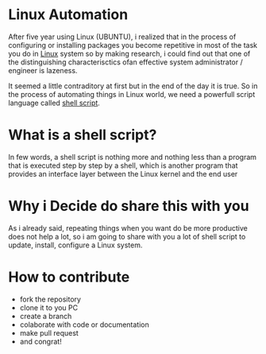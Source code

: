 # Linux Automation

After five year using Linux (UBUNTU), i realized that in the process of
configuring or installing packages you become repetitive in most of the task
you do in [Linux](https://en.wikipedia.org/wiki/Linux) system so by making
research, i could find out that one of the distinguishing characterisctics ofan
effective system administrator / engineer is lazeness.

It seemed a little contraditory at first but in the end of the day it is true.
 So in the process of automating things in Linux world, we need a powerfull
script language called [shell script](https://en.wikipedia.org/wiki/Shell_script).

# What is a shell script?

In few words, a shell script is nothing more and nothing less than a program
that is executed step by step by a shell, which is another program that
provides an interface layer between the Linux kernel and the end user

# Why i Decide do share this with you

As i already said, repeating things when you want do be more productive does
not help a lot, so i am going to share with you a lot of shell script to
update, install, configure a Linux system.

# How to contribute

* fork the repository
* clone it to you PC
* create a branch
* colaborate with code or documentation
* make pull request
* and congrat!  
